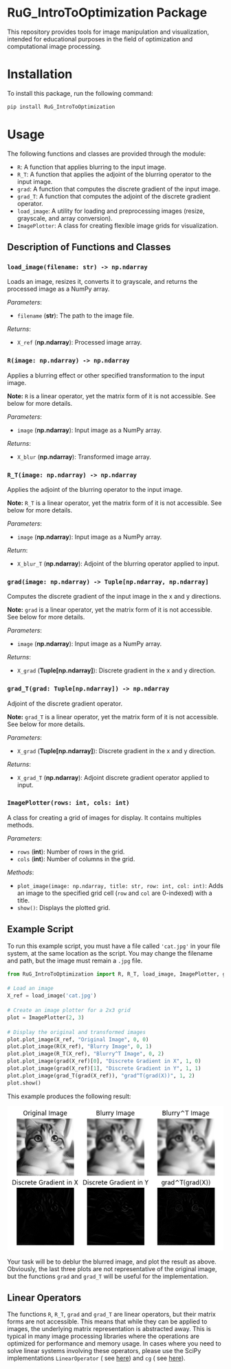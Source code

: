 # RuG_IntroToOptimization Package

This repository provides tools for image manipulation and visualization, intended for educational purposes in the field
of optimization and computational image processing.

# Installation

To install this package, run the following command:

```bash
pip install RuG_IntroToOptimization
```

# Usage

The following functions and classes are provided through the module:

- `R`: A function that applies blurring to the input image.
- `R_T`: A function that applies the adjoint of the blurring operator to the input image.
- `grad`: A function that computes the discrete gradient of the input image.
- `grad_T`: A function that computes the adjoint of the discrete gradient operator.
- `load_image`: A utility for loading and preprocessing images (resize, grayscale, and array conversion).
- `ImagePlotter`: A class for creating flexible image grids for visualization.

## Description of Functions and Classes

### `load_image(filename: str) -> np.ndarray`

Loads an image, resizes it, converts it to grayscale, and returns the processed image as a NumPy array.

_Parameters_:

- `filename` (**str**): The path to the image file.

_Returns_:

- `X_ref` (**np.ndarray**): Processed image array.

### `R(image: np.ndarray) -> np.ndarray`

Applies a blurring effect or other specified transformation to the input image.

**Note:** `R` is a linear operator, yet the matrix form of it is not accessible. See below for more details.

_Parameters_:

- `image` (**np.ndarray**): Input image as a NumPy array.

_Returns_:

- `X_blur` (**np.ndarray**): Transformed image array.

### `R_T(image: np.ndarray) -> np.ndarray`

Applies the adjoint of the blurring operator to the input image.

**Note:** `R_T` is a linear operator, yet the matrix form of it is not accessible. See below for more details.

_Parameters_:

- `image` (**np.ndarray**): Input image as a NumPy array.

_Return_:

- `X_blur_T` (**np.ndarray**): Adjoint of the blurring operator applied to input.

### `grad(image: np.ndarray) -> Tuple[np.ndarray, np.ndarray]`

Computes the discrete gradient of the input image in the x and y directions.

**Note:** `grad` is a linear operator, yet the matrix form of it is not accessible. See below for more details.

_Parameters_:

- `image` (**np.ndarray**): Input image as a NumPy array.

_Returns_:

- `X_grad` (**Tuple[np.ndarray]**): Discrete gradient in the x and y direction.

### `grad_T(grad: Tuple[np.ndarray]) -> np.ndarray`

Adjoint of the discrete gradient operator.

**Note:** `grad_T` is a linear operator, yet the matrix form of it is not accessible. See below for more details.

_Parameters_:

- `X_grad` (**Tuple[np.ndarray]**): Discrete gradient in the x and y direction.

_Returns_:

- `X_grad_T` (**np.ndarray**): Adjoint discrete gradient operator applied to input.

### `ImagePlotter(rows: int, cols: int)`

A class for creating a grid of images for display. It contains multiples methods.

_Parameters_:

- `rows` (**int**): Number of rows in the grid.
- `cols` (**int**): Number of columns in the grid.

_Methods_:

- `plot_image(image: np.ndarray, title: str, row: int, col: int)`: Adds an image to the specified grid cell (`row` and
  `col` are 0-indexed) with a title.
- `show()`: Displays the plotted grid.

## Example Script

To run this example script, you must have a file called `'cat.jpg'` in your file system, at the same location as the
script. You may change the filename and path, but the image must remain a `.jpg` file.

```python
from RuG_IntroToOptimization import R, R_T, load_image, ImagePlotter, grad, grad_T

# Load an image
X_ref = load_image('cat.jpg')

# Create an image plotter for a 2x3 grid
plot = ImagePlotter(2, 3)

# Display the original and transformed images
plot.plot_image(X_ref, "Original Image", 0, 0)
plot.plot_image(R(X_ref), "Blurry Image", 0, 1)
plot.plot_image(R_T(X_ref), "Blurry^T Image", 0, 2)
plot.plot_image(grad(X_ref)[0], "Discrete Gradient in X", 1, 0)
plot.plot_image(grad(X_ref)[1], "Discrete Gradient in Y", 1, 1)
plot.plot_image(grad_T(grad(X_ref)), "grad^T(grad(X))", 1, 2)
plot.show()
```

This example produces the following result:

![Resulting Image](https://github.com/DanielCortild/Introduction-To-Optimization/blob/main/tests/result.png?raw=true)

Your task will be to deblur the blurred image, and plot the result as above. Obviously, the last three plots are not
representative of the original image, but the functions `grad` and `grad_T` will be useful for the implementation.

## Linear Operators

The functions `R`, `R_T`, `grad` and `grad_T` are linear operators, but their matrix forms are not accessible. This
means that while they can be applied to images, the underlying matrix representation is abstracted away. This is typical
in many image processing libraries where the operations are optimized for performance and memory usage. In cases where
you need to solve linear systems involving these operators, please use the SciPy implementations `LinearOperator` (
see [here](https://docs.scipy.org/doc/scipy/reference/generated/scipy.sparse.linalg.LinearOperator.html)) and `cg` (
see [here](https://docs.scipy.org/doc/scipy/reference/generated/scipy.sparse.linalg.cg.html)).